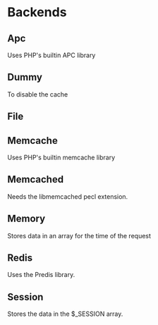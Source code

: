
# Backends

## Apc

Uses PHP's builtin APC library

## Dummy

To disable the cache

## File

## Memcache

Uses PHP's builtin memcache library

## Memcached

Needs the libmemcached pecl extension.

## Memory

Stores data in an array for the time of the request

## Redis

Uses the Predis library.

## Session

Stores the data in the $_SESSION array.